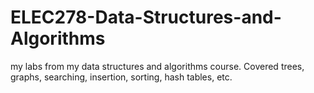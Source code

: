 # ELEC278-Data-Structures-and-Algorithms
my labs from my data structures and algorithms course. Covered trees, graphs, searching, insertion, sorting, hash tables, etc.
